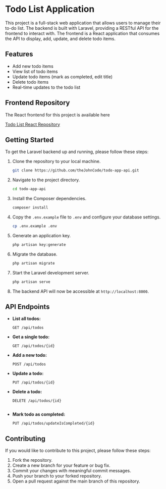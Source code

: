 # Todo List Application

This project is a full-stack web application that allows users to manage their to-do list. The backend is built with Laravel, providing a RESTful API for the frontend to interact with. The frontend is a React application that consumes the API to display, add, update, and delete todo items.

## Features

- Add new todo items
- View list of todo items
- Update todo items (mark as completed, edit title)
- Delete todo items
- Real-time updates to the todo list

## Frontend Repository

The React frontend for this project is available here

[Todo List React Repository](https://github.com/theJohnCode/React-todo-app)

## Getting Started

To get the Laravel backend up and running, please follow these steps:

1. Clone the repository to your local machine.
   ```sh
   git clone https://github.com/theJohnCode/todo-app-api.git
   ```

2. Navigate to the project directory.
   ```sh
   cd todo-app-api
   ```

3. Install the Composer dependencies.
   ```sh
   composer install
   ```

4. Copy the `.env.example` file to `.env` and configure your database settings.
   ```sh
   cp .env.example .env
   ```

5. Generate an application key.
   ```sh
   php artisan key:generate
   ```

6. Migrate the database.
   ```sh
   php artisan migrate
   ```

7. Start the Laravel development server.
   ```sh
   php artisan serve
   ```

8. The backend API will now be accessible at `http://localhost:8000`.

## API Endpoints

- **List all todos:**
  ```
  GET /api/todos
  ```

- **Get a single todo:**
  ```
  GET /api/todos/{id}
  ```

- **Add a new todo:**
  ```
  POST /api/todos
  ```

- **Update a todo:**
  ```
  PUT /api/todos/{id}
  ```

- **Delete a todo:**
  ```
  DELETE /api/todos/{id}


- **Mark todo as completed:**
  ```
  PUT /api/todos/updateIsCompleted/{id}
  ```

## Contributing

If you would like to contribute to this project, please follow these steps:

1. Fork the repository.
2. Create a new branch for your feature or bug fix.
3. Commit your changes with meaningful commit messages.
4. Push your branch to your forked repository.
5. Open a pull request against the main branch of this repository.